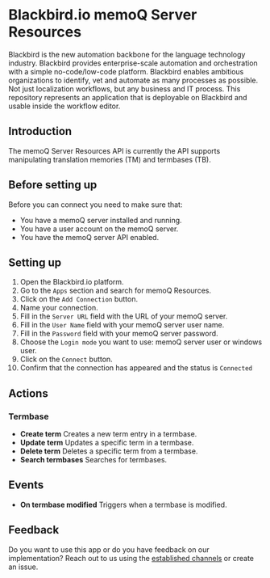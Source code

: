 # Blackbird.io memoQ Server Resources

Blackbird is the new automation backbone for the language technology industry. Blackbird provides enterprise-scale automation and orchestration with a simple no-code/low-code platform. Blackbird enables ambitious organizations to identify, vet and automate as many processes as possible. Not just localization workflows, but any business and IT process. This repository represents an application that is deployable on Blackbird and usable inside the workflow editor.

<!-- begin docs -->

## Introduction

The memoQ Server Resources API is currently the API supports manipulating translation memories (TM) and termbases (TB).


## Before setting up

Before you can connect you need to make sure that:

- You have a memoQ server installed and running.
- You have a user account on the memoQ server.
- You have the memoQ server API enabled.

## Setting up

1. Open the Blackbird.io platform.
2. Go to the `Apps` section and search for memoQ Resources.
3. Click on the `Add Connection` button.
4. Name your connection.
5. Fill in the `Server URL` field with the URL of your memoQ server.
6. Fill in the `User Name` field with your memoQ server user name.
7. Fill in the `Password` field with your memoQ server password.
8. Choose the `Login mode` you want to use: memoQ server user or windows user.
9. Click on the `Connect` button.
10. Confirm that the connection has appeared and the status is `Connected`

## Actions

### Termbase

- **Create term** Creates a new term entry in a termbase.
- **Update term**  Updates a specific term in a termbase.
- **Delete term** Deletes a specific term from a termbase.
- **Search termbases** Searches for termbases.

## Events

- **On termbase modified**  Triggers when a termbase is modified.

## Feedback

Do you want to use this app or do you have feedback on our implementation? Reach out to us using the [established channels](https://www.blackbird.io/) or create an issue.

<!-- end docs -->
